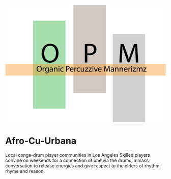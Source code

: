 <!DOCTYPE html>





<html>
<head>
<title>OPM</title>

<link rer="style.css" href="css/style.css">
<img src="images/OPM/logo.png" alt="OPM logo"> </img>


</head>




<body>


# Afro-Cu-Urbana
Local conga-drum player communities in Los Angeles
Skilled players convine on weekends for a connection of one via the drums, a mass conversation to release energies and give respect to the elders of rhythm, rhyme and reason.











</body>
</html>